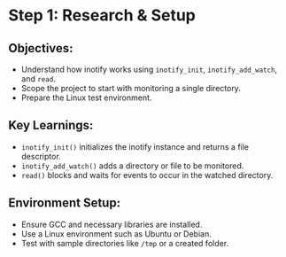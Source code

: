 # Step 1: Research & Setup

## Objectives:
- Understand how inotify works using `inotify_init`, `inotify_add_watch`, and `read`.
- Scope the project to start with monitoring a single directory.
- Prepare the Linux test environment.

## Key Learnings:
- `inotify_init()` initializes the inotify instance and returns a file descriptor.
- `inotify_add_watch()` adds a directory or file to be monitored.
- `read()` blocks and waits for events to occur in the watched directory.

## Environment Setup:
- Ensure GCC and necessary libraries are installed.
- Use a Linux environment such as Ubuntu or Debian.
- Test with sample directories like `/tmp` or a created folder.